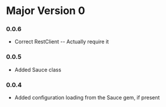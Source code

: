 # Major Version 0
### 0.0.6
* Correct RestClient -- Actually require it
### 0.0.5
* Added Sauce class

### 0.0.4
* Added configuration loading from the Sauce gem, if present
